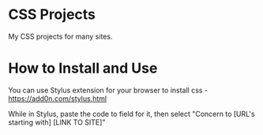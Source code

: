 # CSS Projects
My CSS projects for many sites.


# How to Install and Use
You can use Stylus extension for your browser to install css - https://add0n.com/stylus.html

While in Stylus, paste the code to field for it, then select "Concern to [URL's starting with] [LINK TO SITE]"
